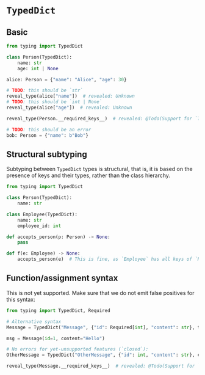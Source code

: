 # `TypedDict`

## Basic

```py
from typing import TypedDict

class Person(TypedDict):
    name: str
    age: int | None

alice: Person = {"name": "Alice", "age": 30}

# TODO: this should be `str`
reveal_type(alice["name"])  # revealed: Unknown
# TODO: this should be `int | None`
reveal_type(alice["age"])  # revealed: Unknown

reveal_type(Person.__required_keys__)  # revealed: @Todo(Support for `TypedDict`)

# TODO: this should be an error
bob: Person = {"name": b"Bob"}
```

## Structural subtyping

Subtyping between `TypedDict` types is structural, that is, it is based on the presence of keys and
their types, rather than the class hierarchy.

```py
from typing import TypedDict

class Person(TypedDict):
    name: str

class Employee(TypedDict):
    name: str
    employee_id: int

def accepts_person(p: Person) -> None:
    pass

def f(e: Employee) -> None:
    accepts_person(e)  # This is fine, as `Employee` has all keys of `Person`
```

## Function/assignment syntax

This is not yet supported. Make sure that we do not emit false positives for this syntax:

```py
from typing import TypedDict, Required

# Alternative syntax
Message = TypedDict("Message", {"id": Required[int], "content": str}, total=False)

msg = Message(id=1, content="Hello")

# No errors for yet-unsupported features (`closed`):
OtherMessage = TypedDict("OtherMessage", {"id": int, "content": str}, closed=True)

reveal_type(Message.__required_keys__)  # revealed: @Todo(Support for `TypedDict`)
```

